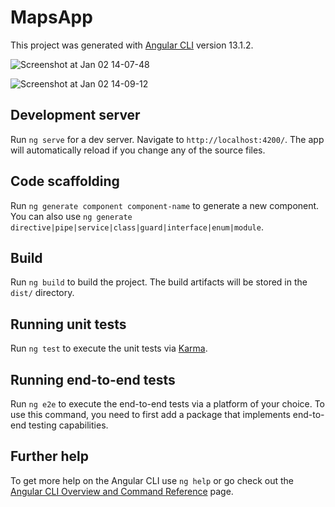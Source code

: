 # MapsApp

This project was generated with [Angular CLI](https://github.com/angular/angular-cli) version 13.1.2.

![Screenshot at Jan 02 14-07-48](https://user-images.githubusercontent.com/22060566/147885161-fcb8a1a8-27f4-4d8b-994a-c65a03278d9d.png)

![Screenshot at Jan 02 14-09-12](https://user-images.githubusercontent.com/22060566/147885194-964c833e-907d-47e3-939d-4809830c115e.png)

## Development server

Run `ng serve` for a dev server. Navigate to `http://localhost:4200/`. The app will automatically reload if you change any of the source files.

## Code scaffolding

Run `ng generate component component-name` to generate a new component. You can also use `ng generate directive|pipe|service|class|guard|interface|enum|module`.

## Build

Run `ng build` to build the project. The build artifacts will be stored in the `dist/` directory.

## Running unit tests

Run `ng test` to execute the unit tests via [Karma](https://karma-runner.github.io).

## Running end-to-end tests

Run `ng e2e` to execute the end-to-end tests via a platform of your choice. To use this command, you need to first add a package that implements end-to-end testing capabilities.

## Further help

To get more help on the Angular CLI use `ng help` or go check out the [Angular CLI Overview and Command Reference](https://angular.io/cli) page.
